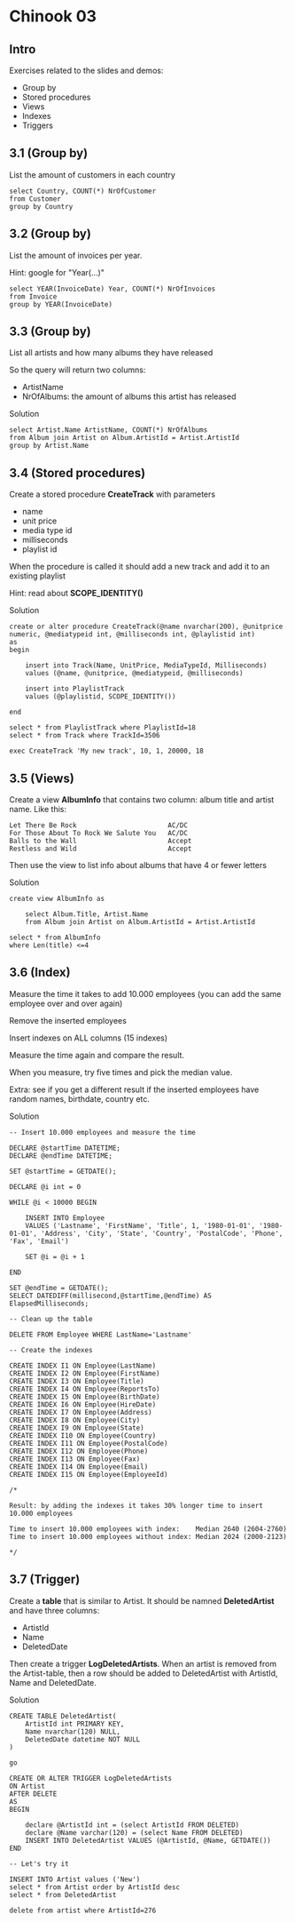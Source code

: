 # Chinook 03

## Intro

Exercises related to the slides and demos:

- Group by
- Stored procedures
- Views
- Indexes
- Triggers

## 3.1 (Group by)

List the amount of customers in each country

    select Country, COUNT(*) NrOfCustomer
    from Customer
    group by Country

## 3.2 (Group by)

List the amount of invoices per year.

Hint: google for "Year(...)"

    select YEAR(InvoiceDate) Year, COUNT(*) NrOfInvoices
    from Invoice
    group by YEAR(InvoiceDate)

## 3.3 (Group by)

List all artists and how many albums they have released

So the query will return two columns:
- ArtistName
- NrOfAlbums: the amount of albums this artist has released

Solution

	select Artist.Name ArtistName, COUNT(*) NrOfAlbums
	from Album join Artist on Album.ArtistId = Artist.ArtistId
	group by Artist.Name

## 3.4 (Stored procedures)

Create a stored procedure **CreateTrack** with parameters
- name
- unit price
- media type id
- milliseconds
- playlist id

When the procedure is called it should add a new track and add it to an existing playlist

Hint: read about **SCOPE_IDENTITY()**

Solution

    create or alter procedure CreateTrack(@name nvarchar(200), @unitprice numeric, @mediatypeid int, @milliseconds int, @playlistid int)
    as
    begin

        insert into Track(Name, UnitPrice, MediaTypeId, Milliseconds)
        values (@name, @unitprice, @mediatypeid, @milliseconds)

        insert into PlaylistTrack
        values (@playlistid, SCOPE_IDENTITY())

    end

    select * from PlaylistTrack where PlaylistId=18
    select * from Track where TrackId=3506

    exec CreateTrack 'My new track', 10, 1, 20000, 18

## 3.5 (Views)

Create a view **AlbumInfo** that contains two column: album title and artist name. Like this:

    Let There Be Rock	                    AC/DC
    For Those About To Rock We Salute You	AC/DC
    Balls to the Wall	                    Accept
    Restless and Wild	                    Accept

Then use the view to list info about albums that have 4 or fewer letters

Solution

	create view AlbumInfo as

        select Album.Title, Artist.Name
        from Album join Artist on Album.ArtistId = Artist.ArtistId

    select * from AlbumInfo
    where Len(title) <=4         

## 3.6 (Index)

Measure the time it takes to add 10.000 employees (you can add the same employee over and over again)

Remove the inserted employees

Insert indexes on ALL columns (15 indexes)

Measure the time again and compare the result.

When you measure, try five times and pick the median value.

Extra: see if you get a different result if the inserted employees have random names, birthdate, country etc.

Solution

    -- Insert 10.000 employees and measure the time

    DECLARE @startTime DATETIME;
    DECLARE @endTime DATETIME;

    SET @startTime = GETDATE();

    DECLARE @i int = 0

    WHILE @i < 10000 BEGIN

        INSERT INTO Employee 
        VALUES ('Lastname', 'FirstName', 'Title', 1, '1980-01-01', '1980-01-01', 'Address', 'City', 'State', 'Country', 'PostalCode', 'Phone', 'Fax', 'Email')

        SET @i = @i + 1

    END

    SET @endTime = GETDATE();
    SELECT DATEDIFF(millisecond,@startTime,@endTime) AS ElapsedMilliseconds;

    -- Clean up the table

    DELETE FROM Employee WHERE LastName='Lastname'

    -- Create the indexes

    CREATE INDEX I1 ON Employee(LastName)
    CREATE INDEX I2 ON Employee(FirstName)
    CREATE INDEX I3 ON Employee(Title)
    CREATE INDEX I4 ON Employee(ReportsTo)
    CREATE INDEX I5 ON Employee(BirthDate)
    CREATE INDEX I6 ON Employee(HireDate)
    CREATE INDEX I7 ON Employee(Address)
    CREATE INDEX I8 ON Employee(City)
    CREATE INDEX I9 ON Employee(State)
    CREATE INDEX I10 ON Employee(Country)
    CREATE INDEX I11 ON Employee(PostalCode)
    CREATE INDEX I12 ON Employee(Phone)
    CREATE INDEX I13 ON Employee(Fax)
    CREATE INDEX I14 ON Employee(Email)
    CREATE INDEX I15 ON Employee(EmployeeId)

    /*

    Result: by adding the indexes it takes 30% longer time to insert 10.000 employees

    Time to insert 10.000 employees with index:    Median 2640 (2604-2760)
    Time to insert 10.000 employees without index: Median 2024 (2000-2123)

    */

## 3.7 (Trigger)

Create a **table** that is similar to Artist. It should be namned **DeletedArtist** and have three columns:
- ArtistId
- Name
- DeletedDate

Then create a trigger **LogDeletedArtists**. When an artist is removed from the Artist-table, then a row should be added to DeletedArtist with ArtistId, Name and DeletedDate.

Solution

    CREATE TABLE DeletedArtist(
        ArtistId int PRIMARY KEY,
        Name nvarchar(120) NULL,
        DeletedDate datetime NOT NULL
    )

    go

	CREATE OR ALTER TRIGGER LogDeletedArtists  
	ON Artist  
	AFTER DELETE   
	AS 
	BEGIN

		declare @ArtistId int = (select ArtistId FROM DELETED)
		declare @Name varchar(120) = (select Name FROM DELETED)
		INSERT INTO DeletedArtist VALUES (@ArtistId, @Name, GETDATE())
	END

    -- Let's try it

	INSERT INTO Artist values ('New')
	select * from Artist order by ArtistId desc
	select * from DeletedArtist

	delete from artist where ArtistId=276

